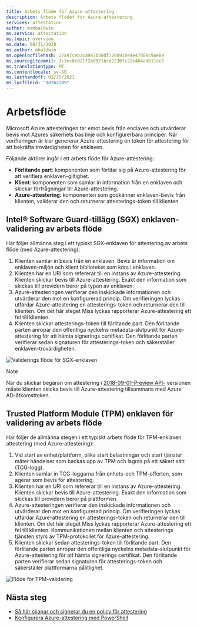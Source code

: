 ```yaml
---
title: Arbets flöde för Azure-attestering
description: Arbets flödet för Azure-attestering.
services: attestation
author: msmbaldwin
ms.service: attestation
ms.topic: overview
ms.date: 08/31/2020
ms.author: mbaldwin
ms.openlocfilehash: 27a97ceb2ca9a7b58df7200930e4e47d89c9ae89
ms.sourcegitcommit: 3c3ec8cd21f2b0671bcd2230fc22e4b4adb11ce7
ms.translationtype: MT
ms.contentlocale: sv-SE
ms.lasthandoff: 01/25/2021
ms.locfileid: "98762209"
---
```

# <a name="workflow"></a>Arbetsflöde

Microsoft Azure attesteringen tar emot bevis från enclaves och utvärderar bevis mot Azures säkerhets bas linje och konfigurerbara principer. När verifieringen är klar genererar Azure-attestering en token för attestering för att bekräfta trovärdigheten för enklaven.

Följande aktörer ingår i ett arbets flöde för Azure-attestering:

- **Förlitande part**: komponenten som förlitar sig på Azure-attestering för att verifiera enklaven-giltighet. 
- **Klient**: komponenten som samlar in information från en enklaven och skickar förfrågningar till Azure-attestering. 
- **Azure-attestering**: komponenten som godkänner enklaven-bevis från klienten, validerar den och returnerar attesterings-token till klienten


## <a name="intel-software-guard-extensions-sgx-enclave-validation-work-flow"></a>Intel® Software Guard-tillägg (SGX) enklaven-validering av arbets flöde

Här följer allmänna steg i ett typiskt SGX-enklaven för attestering av arbets flöde (med Azure-attestering):

1. Klienten samlar in bevis från en enklaven. Bevis är information om enklaven-miljön och klient biblioteket som körs i enklaven.
1. Klienten har en URI som refererar till en instans av Azure-attestering. Klienten skickar bevis till Azure-attestering. Exakt den information som skickas till providern beror på typen av enklaven.
1. Azure-attesteringen verifierar den inskickade informationen och utvärderar den mot en konfigurerad princip. Om verifieringen lyckas utfärdar Azure-attestering en attesterings-token och returnerar den till klienten. Om det här steget Miss lyckas rapporterar Azure-attestering ett fel till klienten. 
1. Klienten skickar attesterings-token till förlitande part. Den förlitande parten anropar den offentliga nyckelns metadata-slutpunkt för Azure-attestering för att hämta signerings certifikat. Den förlitande parten verifierar sedan signaturen för attesterings-token och säkerställer enklaven-trovärdigheten. 

![Validerings flöde för SGX-enklaven](./media/sgx-validation-flow.png)

> [!Note]
> När du skickar begäran om attestering i [2018-09-01-Preview API-](https://github.com/Azure/azure-rest-api-specs/tree/master/specification/attestation/data-plane/Microsoft.Attestation/stable/2018-09-01-preview) versionen måste klienten skicka bevis till Azure-attestering tillsammans med Azure AD-åtkomsttoken.

## <a name="trusted-platform-module-tpm-enclave-validation-work-flow"></a>Trusted Platform Module (TPM) enklaven för validering av arbets flöde

Här följer de allmänna stegen i ett typiskt arbets flöde för TPM-enklaven attestering (med Azure-attestering):

1.  Vid start av enhet/plattform, olika start belastningar och start tjänster mäter händelser som backas upp av TPM och lagras på ett säkert sätt (TCG-logg).
2.  Klienten samlar in TCG-loggarna från enhets-och TPM-offerten, som agerar som bevis för attestering.
3.  Klienten har en URI som refererar till en instans av Azure-attestering. Klienten skickar bevis till Azure-attestering. Exakt den information som skickas till providern beror på plattformen.
4.  Azure-attesteringen verifierar den inskickade informationen och utvärderar den mot en konfigurerad princip. Om verifieringen lyckas utfärdar Azure-attestering en attesterings-token och returnerar den till klienten. Om det här steget Miss lyckas rapporterar Azure-attestering ett fel till klienten. Kommunikationen mellan klienten och attesterings tjänsten styrs av TPM-protokollet för Azure-attestering.
5.  Klienten skickar sedan attesterings-token till förlitande part. Den förlitande parten anropar den offentliga nyckelns metadata-slutpunkt för Azure-attestering för att hämta signerings certifikat. Den förlitande parten verifierar sedan signaturen för attesterings-token och säkerställer plattformarna pålitlighet.

![Flöde för TPM-validering](./media/tpm-validation-flow.png)

## <a name="next-steps"></a>Nästa steg
- [Så här skapar och signerar du en policy för attestering](author-sign-policy.md)
- [Konfigurera Azure-attestering med PowerShell](quickstart-powershell.md)
